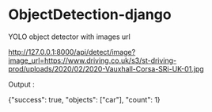 # ObjectDetection-django

YOLO object detector with images url<br>

http://127.0.0.1:8000/api/detect/image?image_url=https://www.driving.co.uk/s3/st-driving-prod/uploads/2020/02/2020-Vauxhall-Corsa-SRi-UK-01.jpg

Output :<br>

{"success": true, "objects": ["car"], "count": 1}
